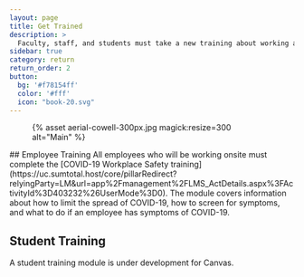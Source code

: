 ```yaml
---
layout: page
title: Get Trained
description: >
  Faculty, staff, and students must take a new training about working and learning amid COVID-19.  
sidebar: true
category: return
return_order: 2
button:
  bg: '#f78154ff'
  color: '#fff'
  icon: "book-20.svg"
---
```

<figure class="inline-image right">
{% asset aerial-cowell-300px.jpg magick:resize=300 alt="Main" %}</figure>
## Employee Training
All employees who will be working onsite must complete the [COVID-19 Workplace Safety training](https://uc.sumtotal.host/core/pillarRedirect?relyingParty=LM&url=app%2Fmanagement%2FLMS_ActDetails.aspx%3FActivityId%3D403232%26UserMode%3D0). The module covers information about how to limit the spread of COVID-19, how to screen for symptoms, and what to do if an employee has symptoms of COVID-19. 



## Student Training
A student training module is under development for Canvas. 
